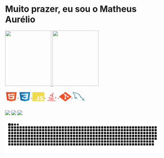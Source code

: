 # Muito prazer, eu sou o Matheus Aurélio

<div style="display: flex">
  <a href="https://github.com/Matheus2004a">
  <img width="150em" height="180em" src="https://github-readme-stats.vercel.app/api?username=Matheus2004a&show_icons=true&theme=dracula&include_all_commits=true&count_private=true"/>
  <img width="150em" height="180em" src="https://github-readme-stats.vercel.app/api/top-langs/?username=Matheus2004a&layout=compact&langs_count=16&theme=dracula"/>
</div>
<div style="display: inline_block">
  <br>
  <img align="center" alt="Matheus Aurélio-HTML" height="30" width="40" src="https://raw.githubusercontent.com/devicons/devicon/master/icons/html5/html5-original.svg">
  <img align="center" alt="Matheus Aurélio-CSS" height="30" width="40" src="https://raw.githubusercontent.com/devicons/devicon/master/icons/css3/css3-original.svg">
  <img align="center" alt="Matheus Aurélio-Js" height="30" width="40" src="https://raw.githubusercontent.com/devicons/devicon/master/icons/javascript/javascript-plain.svg">
  <img align="center" alt="Matheus Aurélio-Java" height="30" width="40" src="https://raw.githubusercontent.com/devicons/devicon/master/icons/java/java-plain.svg">
  <img align="center" alt="Matheus Aurélio-Git" height="30" width="40" src="https://raw.githubusercontent.com/devicons/devicon/master/icons/git/git-plain.svg">
  <img align="center" alt="Matheus Aurélio-MySQL" height="30" width="40" src="https://raw.githubusercontent.com/devicons/devicon/master/icons/mysql/mysql-plain.svg">
</div>
  
  ##
 
<div> 
  <a href="https://www.instagram.com/matheus.aaurelio/" target="_blank"><img src="https://img.shields.io/badge/-Instagram-%23E4405F?style=for-the-badge&logo=instagram&logoColor=white"></a>
  <a href = "mailto:matheusaurelio2004@gmail.com"><img src="https://img.shields.io/badge/-Gmail-%23333?style=for-the-badge&logo=gmail&logoColor=white" target="_blank"></a>
  <a href="https://www.linkedin.com/in/matheus-aur%C3%A9lio-3590a9207/" target="_blank"><img src="https://img.shields.io/badge/-LinkedIn-%230077B5?style=for-the-badge&logo=linkedin&logoColor=white"></a> 
 
  ![Snake animation](https://github.com/Matheus2004a/Matheus2004a/blob/output/github-contribution-grid-snake.svg)
 
</div>
